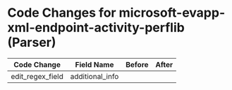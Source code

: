 # Code Changes for microsoft-evapp-xml-endpoint-activity-perflib (Parser)

| Code Change | Field Name | Before | After |
|-------------|------------|--------|-------|
| edit_regex_field | additional_info |  |  |